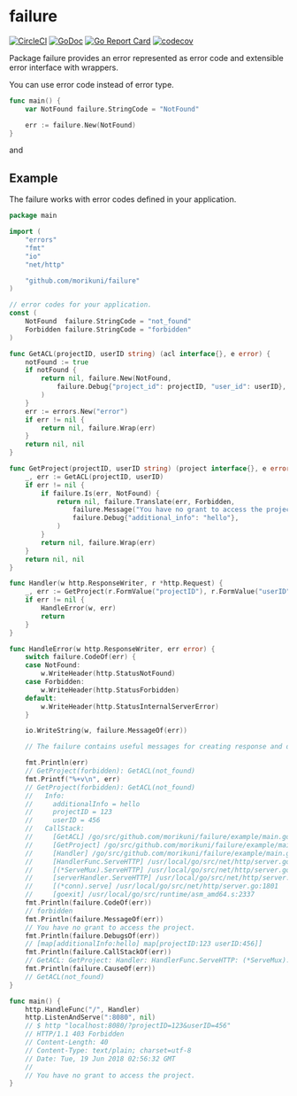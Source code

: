 # failure

[![CircleCI](https://circleci.com/gh/morikuni/failure/tree/master.svg?style=shield)](https://circleci.com/gh/morikuni/failure/tree/master)
[![GoDoc](https://godoc.org/github.com/morikuni/failure?status.svg)](https://godoc.org/github.com/morikuni/failure)
[![Go Report Card](https://goreportcard.com/badge/github.com/morikuni/failure)](https://goreportcard.com/report/github.com/morikuni/failure)
[![codecov](https://codecov.io/gh/morikuni/failure/branch/master/graph/badge.svg)](https://codecov.io/gh/morikuni/failure)

Package failure provides an error represented as error code and extensible error interface with wrappers.

You can use error code instead of error type.

```go
func main() {
	var NotFound failure.StringCode = "NotFound"

	err := failure.New(NotFound)
}
```

and 


## Example

The failure works with error codes defined in your application.

```go
package main

import (
	"errors"
	"fmt"
	"io"
	"net/http"

	"github.com/morikuni/failure"
)

// error codes for your application.
const (
	NotFound  failure.StringCode = "not_found"
	Forbidden failure.StringCode = "forbidden"
)

func GetACL(projectID, userID string) (acl interface{}, e error) {
	notFound := true
	if notFound {
		return nil, failure.New(NotFound,
			failure.Debug{"project_id": projectID, "user_id": userID},
		)
	}
	err := errors.New("error")
	if err != nil {
		return nil, failure.Wrap(err)
	}
	return nil, nil
}

func GetProject(projectID, userID string) (project interface{}, e error) {
	_, err := GetACL(projectID, userID)
	if err != nil {
		if failure.Is(err, NotFound) {
			return nil, failure.Translate(err, Forbidden,
				failure.Message("You have no grant to access the project."),
				failure.Debug{"additional_info": "hello"},
			)
		}
		return nil, failure.Wrap(err)
	}
	return nil, nil
}

func Handler(w http.ResponseWriter, r *http.Request) {
	_, err := GetProject(r.FormValue("projectID"), r.FormValue("userID"))
	if err != nil {
		HandleError(w, err)
		return
	}
}

func HandleError(w http.ResponseWriter, err error) {
	switch failure.CodeOf(err) {
	case NotFound:
		w.WriteHeader(http.StatusNotFound)
	case Forbidden:
		w.WriteHeader(http.StatusForbidden)
	default:
		w.WriteHeader(http.StatusInternalServerError)
	}

	io.WriteString(w, failure.MessageOf(err))

	// The failure contains useful messages for creating response and debugging.

	fmt.Println(err)
	// GetProject(forbidden): GetACL(not_found)
	fmt.Printf("%+v\n", err)
	// GetProject(forbidden): GetACL(not_found)
	//   Info:
	//     additionalInfo = hello
	//     projectID = 123
	//     userID = 456
	//   CallStack:
	//     [GetACL] /go/src/github.com/morikuni/failure/example/main.go:21
	//     [GetProject] /go/src/github.com/morikuni/failure/example/main.go:33
	//     [Handler] /go/src/github.com/morikuni/failure/example/main.go:49
	//     [HandlerFunc.ServeHTTP] /usr/local/go/src/net/http/server.go:1918
	//     [(*ServeMux).ServeHTTP] /usr/local/go/src/net/http/server.go:2254
	//     [serverHandler.ServeHTTP] /usr/local/go/src/net/http/server.go:2619
	//     [(*conn).serve] /usr/local/go/src/net/http/server.go:1801
	//     [goexit] /usr/local/go/src/runtime/asm_amd64.s:2337
	fmt.Println(failure.CodeOf(err))
	// forbidden
	fmt.Println(failure.MessageOf(err))
	// You have no grant to access the project.
	fmt.Println(failure.DebugsOf(err))
	// [map[additionalInfo:hello] map[projectID:123 userID:456]]
	fmt.Println(failure.CallStackOf(err))
	// GetACL: GetProject: Handler: HandlerFunc.ServeHTTP: (*ServeMux).ServeHTTP: serverHandler.ServeHTTP: (*conn).serve: goexit
	fmt.Println(failure.CauseOf(err))
	// GetACL(not_found)
}

func main() {
	http.HandleFunc("/", Handler)
	http.ListenAndServe(":8080", nil)
	// $ http "localhost:8080/?projectID=123&userID=456"
	// HTTP/1.1 403 Forbidden
	// Content-Length: 40
	// Content-Type: text/plain; charset=utf-8
	// Date: Tue, 19 Jun 2018 02:56:32 GMT
	//
	// You have no grant to access the project.
}
```
